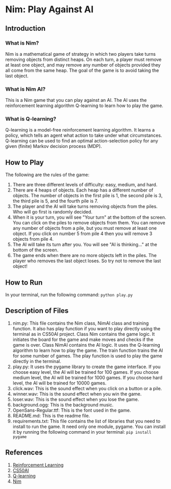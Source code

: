 # Nim: Play Against AI
## Introduction

### What is Nim?
Nim is a mathematical game of strategy in which two players take turns removing objects from distinct heaps. On each turn, a player must remove at least one object, and may remove any number of objects provided they all come from the same heap. The goal of the game is to avoid taking the last object. 

### What is Nim AI?
This is a Nim game that you can play against an AI. The AI uses the reinforcement learning algorithm Q-learning to learn how to play the game.

### What is Q-learning?
Q-learning is a model-free reinforcement learning algorithm. It learns a policy, which tells an agent what action to take under what circumstances. Q-learning can be used to find an optimal action-selection policy for any given (finite) Markov decision process (MDP).

## How to Play
The following are the rules of the game:
1. There are three different levels of difficulty: easy, medium, and hard.
2. There are 4 heaps of objects. Each heap has a different number of objects. The number of objects in the first pile is 1, the second pile is 3, the third pile is 5, and the fourth pile is 7.
3. The player and the AI will take turns removing objects from the piles. Who will go first is randomly decided.
4. When it is your turn, you will see "Your turn" at the bottom of the screen. You can click on the piles to remove objects from them. You can remove any number of objects from a pile, but you must remove at least one object. If you click on number 5 from pile 4 then you will remove 3 objects from pile 4.
6. The AI will take its turn after you. You will see "AI is thinking..." at the bottom of the screen.
7. The game ends when there are no more objects left in the piles. The player who removes the last object loses. So try not to remove the last object!

## How to Run
In your terminal, run the following command:
```python play.py```

## Description of Files
1. nim.py: This file contains the Nim class, NimAI class and training function. It also has play function if you want to play directly using the terminal as in CS50AI project. Class Nim contains the game logic. It initiates the board for the game and make moves and checks if the game is over. Class NimAI contains the AI logic. It uses the Q-learning algorithm to learn how to play the game. The train function trains the AI for some number of games. The play function is used to play the game directly in the terminal.
2. play.py: It uses the pygame library to create the game interface. If you choose easy level, the AI will be trained for 100 games. If you choose medium level, the AI will be trained for 1000 games. If you choose hard level, the AI will be trained for 10000 games. 
3. click.wav: This is the sound effect when you click on a button or a pile.
4. winner.wav: This is the sound effect when you win the game.
5. loser.wav: This is the sound effect when you lose the game.
6. background.ogg: This is the background music.
7. OpenSans-Regular.ttf: This is the font used in the game.
8. README.md: This is the readme file.
9. requirements.txt: This file contains the list of libraries that you need to install to run the game. It need only one module, pygame. You can install it by running the following command in your terminal: ```pip install pygame```

## References
1. [Reinforcement Learning](https://en.wikipedia.org/wiki/Reinforcement_learning)
2. [CS50AI](https://cs50.harvard.edu/ai/2020)
3. [Q-learning](https://en.wikipedia.org/wiki/Q-learning)
4. [Nim](https://en.wikipedia.org/wiki/Nim)
